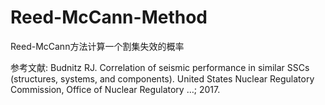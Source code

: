 # Reed-McCann-Method

Reed-McCann方法计算一个割集失效的概率

参考文献:
Budnitz RJ. Correlation of seismic performance in similar SSCs (structures, systems, and components). United States Nuclear Regulatory Commission, Office of Nuclear Regulatory …; 2017.
